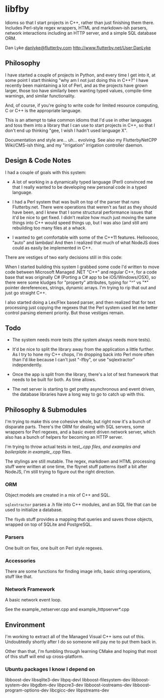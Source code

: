 # libfby

Idioms so that I start projects in C++, rather than just finishing
them there. Includes Perl-style regex wrappers, HTML and markdown-ish
parsers, network interactions including an HTTP server, and a simple
SQL database ORM.

Dan Lyke
danlyke@flutterby.com
http://www.flutterby.net/User:DanLyke

## Philosophy

I have started a couple of projects in Python, and every time I get
into it, at some point I start thinking "why am I not just doing this
in C++?" I have recently been maintaining a lot of Perl, and as the
projects have grown larger, those too have similarly been wanting
typed values, compile-time warnings, and similar functionality.

And, of course, if you're going to write code for limited resource
computing, C or C++ is the appropriate language.

This is an attempt to take common idioms that I'd use in other
languages and toss them into a library that I can use to start
projects in C++, so that I don't end up thinking "gee, I wish I hadn't
used language X".

Documentation and style are... uh... evolving. See also my
FlutterbyNetCPP Wiki/CMS-ish thing, and my "irrigation" irrigation
controller daemon.

## Design & Code Notes

I had a couple of goals with this system:

* A lot of working in a dynamically typed language (Perl) convinced me
  that I really wanted to be developing new personal code in a typed
  language.

* I had a Perl system that was built on top of the parser that
  runs Flutterby.net. There were operations that weren't as fast as
  they should have been, and I knew that I some structural performance
  issues that it'd be nice to get fixed. I didn't realize how much
  just moving the same things into C++ would speed things up, but I
  was also (and still am) rebuilding too many files at a whack.

* I wanted to get comfortable with some of the C++11
  features. Hellooooo, "auto" and lambdas! And then I realized that
  much of what NodeJS does could as easily be implemented in C++.

There are vestiges of two early decisions still in this code:

When I started building this system I grabbed some code I'd written to
move code between Microsoft Managed .NET "C++" and regular C++, for a
code base that was originally C# (Porting a C# app to be
iOS/Windows/OSX), so there were some kludges for "property"
attributes, typing for "^" vs "*" pointer dereferences, strings,
dynamic arrays. I'm trying to rip that out and just go straight C++.

I also started doing a Lex/Flex based parser, and then realized that
for text processing just copying the regexes that the Perl system used
let me better control parsing element priority. But those vestiges
remain.

## Todo

* The system needs more tests (the system always needs more tests).

* It'd be nice to split the library away from the application a little
  further. As I try to hone my C++ chops, I'm dropping back into Perl
  more often than I'd like because I can't just "-lfby", or use
  "sqlextractor" independently.

* Once the app is split from the library, there's a lot of test
  framework that needs to be built for both. As time allows.

* The net server is starting to get pretty asynchronous and event
  driven, the database libraries have a long way to go to catch up
  with this.

## Philosophy & Submodules

I'm trying to make this one cohesive whole, but right now it's a bunch
of disparate parts. There's the ORM for dealing with SQL servers, some
wrappers for Perl regexes, and a basic event driven network server,
which also has a bunch of helpers for becoming an HTTP server.

I'm trying to throw actual tests in test_*.cpp files, and examples and
boilerplate in example_*.cpp files.

The stylings are still mutable. The regex, markdown and HTML
processing stuff were written at one time, the fbynet stuff patterns
itself a bit after NodeJS, I'm still trying to figure out the right
direction.

### ORM

Object models are created in a mix of C++ and SQL.

`sqlextractor` parses a .h file into C++ modules, and an SQL file that
can be used to initialize a database.

The `fbydb` stuff provides a mapping that queries and saves those
objects, wrapped on top of SQLite and PostgreSQL.

### Parsers

One built on flex, one built on Perl style regexes.

### Accessories

There are some functions for finding image info, basic string
operations, stuff like that.


### Network Framework

A basic network event loop.

See the example_netserver.cpp and example_httpserver*.cpp

## Environment

I'm working to extract all of the Managed Visual C++ isms out of
this. Undoubtedly shortly after I do so someone will pay me to put
them back in.

Other than that, I'm fumbling through learning CMake and hoping that
most of this stuff will end up cross-platform.

### Ubuntu packages I know I depend on

libboost-dev libsqlite3-dev libpq-devl libboost-filesystem-dev
libboost-system-dev libgdbm-dev libpcre3-dev libboost-iostreams-dev
libboost-program-options-dev libcgicc-dev libpstreams-dev
